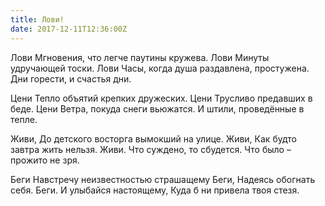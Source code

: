 ```yaml
---
title: Лови!
date: 2017-12-11T12:36:00Z
---
```


Лови
Мгновения, что легче паутины кружева.
Лови
Минуты удручающей тоски.
Лови
Часы, когда душа раздавлена, простужена.
Дни горести, и счастья дни.

Цени
Тепло объятий крепких дружеских.
Цени
Трусливо предавших в беде.
Цени
Ветра, покуда снеги вьюжатся.
И штили, проведённые в тепле.

Живи,
До детского восторга вымокший на улице.
Живи,
Как будто завтра жить нельзя.
Живи.
Что суждено, то сбудется.
Что было – прожито не зря.

Беги
Навстречу неизвестностью страшащему
Беги,
Надеясь обогнать себя.
Беги.
И улыбайся настоящему,
Куда б ни привела твоя стезя.